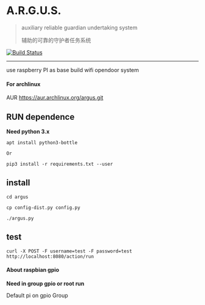 A.R.G.U.S.
=====

> auxiliary reliable guardian undertaking system
>
> 辅助的可靠的守护者任务系统

[![Build Status](https://travis-ci.org/JRT-FOREVER/argus.svg?branch=master)](https://travis-ci.org/JRT-FOREVER/argus)

* * *

use raspberry PI as base build wifi opendoor system

#### For archlinux
AUR https://aur.archlinux.org/argus.git


## RUN dependence

**Need python 3.x**

```shell
apt install python3-bottle

Or

pip3 install -r requirements.txt --user
```

## install
```
cd argus

cp config-dist.py config.py

./argus.py
```

## test

```shell
curl -X POST -F username=test -F password=test http://localhost:8080/action/run
```
#### About raspbian gpio
**Need in group gpio or root run**

Default pi on gpio Group

